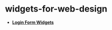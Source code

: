 # widgets-for-web-design
* <a href="https://github.com/dev-kumaresan/widgets-for-web-design/blob/main/Login-Form/README.md"><b>Login Form Widgets</b></a>
